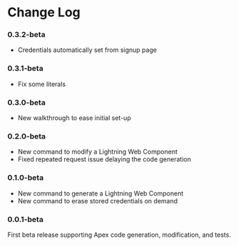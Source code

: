 # Change Log

### 0.3.2-beta

- Credentials automatically set from signup page

### 0.3.1-beta

- Fix some literals

### 0.3.0-beta

- New walkthrough to ease initial set-up

### 0.2.0-beta

- New command to modify a Lightning Web Component
- Fixed repeated request issue delaying the code generation

### 0.1.0-beta

- New command to generate a Lightning Web Component
- New command to erase stored credentials on demand

### 0.0.1-beta

First beta release supporting Apex code generation, modification, and tests.